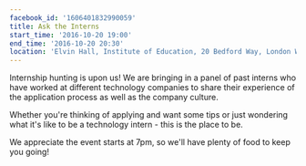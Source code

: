 ```yaml
---
facebook_id: '1606401832990059'
title: Ask the Interns
start_time: '2016-10-20 19:00'
end_time: '2016-10-20 20:30'
location: 'Elvin Hall, Institute of Education, 20 Bedford Way, London WC1H 0AL'
---
```


Internship hunting is upon us! We are bringing in a panel of past interns who have worked at different technology companies to share their experience of the application process as well as the company culture.  
  
Whether you're thinking of applying and want some tips or just wondering what it's like to be a technology intern - this is the place to be.   
  
We appreciate the event starts at 7pm, so we'll have plenty of food to keep you going!